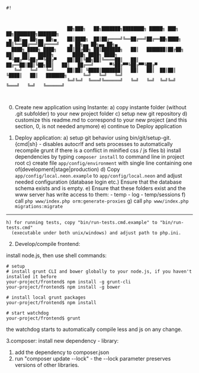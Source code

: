 ```
#!



                       ██╗███╗   ██╗███████╗████████╗ █████╗ ███╗   ██╗████████╗███████╗
 ▄ ██╗▄▄ ██╗▄▄ ██╗▄    ██║████╗  ██║██╔════╝╚══██╔══╝██╔══██╗████╗  ██║╚══██╔══╝██╔════╝    ▄ ██╗▄▄ ██╗▄▄ ██╗▄
  ████╗ ████╗ ████╗    ██║██╔██╗ ██║███████╗   ██║   ███████║██╔██╗ ██║   ██║   █████╗       ████╗ ████╗ ████╗
 ▀╚██╔▀▀╚██╔▀▀╚██╔▀    ██║██║╚██╗██║╚════██║   ██║   ██╔══██║██║╚██╗██║   ██║   ██╔══╝      ▀╚██╔▀▀╚██╔▀▀╚██╔▀
   ╚═╝   ╚═╝   ╚═╝     ██║██║ ╚████║███████║   ██║   ██║  ██║██║ ╚████║   ██║   ███████╗      ╚═╝   ╚═╝   ╚═╝
                       ╚═╝╚═╝  ╚═══╝╚══════╝   ╚═╝   ╚═╝  ╚═╝╚═╝  ╚═══╝   ╚═╝   ╚══════╝



```

0. Create new application using Instante:
    a) copy instante folder (without .git subfolder) to your new project folder
    c) setup new git repository
    d) customize this readme.md to correspond to your new project (and this section, 0, is not needed anymore)
    e) continue to Deploy application

1. Deploy application:
    a) setup git behavior using bin/git/setup-git.{cmd|sh} - disables autocrlf and sets processes to automatically
       recompile grunt if there is a conflict in minified css / js files
    b) install dependencies by typing `composer install` to command line in project root
    c) create file `app/config/environment` with single line containing one of(development|stage|production)
    d) Copy `app/config/local.neon.example` to `app/config/local.neon` and adjust needed configuration (database login etc.)
       Ensure that the database schema exists and is empty.
    e) Ensure that these folders exist and the www server has write access to them:
        - temp
        - log
        - temp/sessions
    f) call `php www/index.php orm:generate-proxies`
    g) call `php www/index.php migrations:migrate`
---------
    h) for running tests, copy "bin/run-tests.cmd.example" to "bin/run-tests.cmd"
      (executable under both unix/windows) and adjust path to php.ini.


2. Develop/compile frontend:

install node.js, then use shell commands:
```
# setup
# install grunt CLI and bower globally to your node.js, if you haven't installed it before
your-project/frontend$ npm install -g grunt-cli
your-project/frontend$ npm install -g bower

# install local grunt packages
your-project/frontend$ npm install

# start watchdog
your-project/frontend$ grunt
```
the watchdog starts to automatically compile less and js on any change.

3.composer:
install new dependency - library:
  1) add the dependency to composer.json
  2) run "composer update --lock" - the --lock parameter preserves versions of other libraries.
